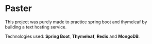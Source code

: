   # Paster

  This project was purely made to practice spring boot and thymeleaf by building a text hosting service.
  
  Technologies used: **Spring Boot**, **Thymeleaf**, **Redis** and **MongoDB**.
  
  ##
    